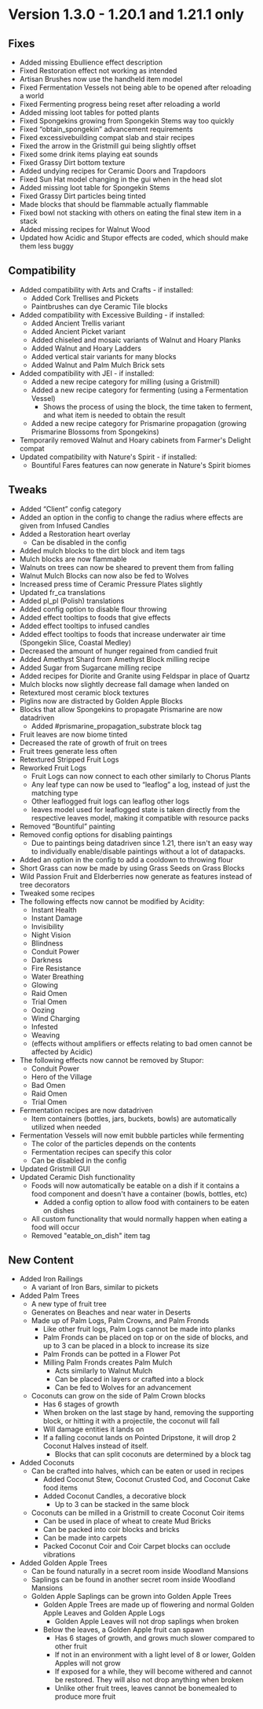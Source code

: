 # Version 1.3.0 - 1.20.1 and 1.21.1 only

## Fixes
- Added missing Ebullience effect description
- Fixed Restoration effect not working as intended
- Artisan Brushes now use the handheld item model
- Fixed Fermentation Vessels not being able to be opened after reloading a world
- Fixed Fermenting progress being reset after reloading a world
- Added missing loot tables for potted plants
- Fixed Spongekins growing from Spongekin Stems way too quickly
- Fixed “obtain_spongekin” advancement requirements
- Fixed excessivebuilding compat slab and stair recipes
- Fixed the arrow in the Gristmill gui being slightly offset
- Fixed some drink items playing eat sounds
- Fixed Grassy Dirt bottom texture
- Added undying recipes for Ceramic Doors and Trapdoors
- Fixed Sun Hat model changing in the gui when in the head slot
- Added missing loot table for Spongekin Stems
- Fixed Grassy Dirt particles being tinted
- Made blocks that should be flammable actually flammable
- Fixed bowl not stacking with others on eating the final stew item in a stack
- Added missing recipes for Walnut Wood
- Updated how Acidic and Stupor effects are coded, which should make them less buggy

## Compatibility
- Added compatibility with Arts and Crafts - if installed:
    - Added Cork Trellises and Pickets
    - Paintbrushes can dye Ceramic Tile blocks
- Added compatibility with Excessive Building - if installed:
    - Added Ancient Trellis variant
    - Added Ancient Picket variant
    - Added chiseled and mosaic variants of Walnut and Hoary Planks
    - Added Walnut and Hoary Ladders
    - Added vertical stair variants for many blocks
    - Added Walnut and Palm Mulch Brick sets
- Added compatibility with JEI - if installed:
    - Added a new recipe category for milling (using a Gristmill)
    - Added a new recipe category for fermenting (using a Fermentation Vessel)
        - Shows the process of using the block, the time taken to ferment, and what item is needed to obtain the result
    - Added a new recipe category for Prismarine propagation (growing Prismarine Blossoms from Spongekins)
- Temporarily removed Walnut and Hoary cabinets from Farmer's Delight compat
- Updated compatibility with Nature's Spirit - if installed:
    - Bountiful Fares features can now generate in Nature's Spirit biomes

## Tweaks
- Added “Client” config category
- Added an option in the config to change the radius where effects are given from Infused Candles
- Added a Restoration heart overlay
    - Can be disabled in the config
- Added mulch blocks to the dirt block and item tags
- Mulch blocks are now flammable
- Walnuts on trees can now be sheared to prevent them from falling
- Walnut Mulch Blocks can now also be fed to Wolves
- Increased press time of Ceramic Pressure Plates slightly
- Updated fr_ca translations
- Added pl_pl (Polish) translations
- Added config option to disable flour throwing
- Added effect tooltips to foods that give effects
- Added effect tooltips to infused candles
- Added effect tooltips to foods that increase underwater air time (Spongekin Slice, Coastal Medley)
- Decreased the amount of hunger regained from candied fruit
- Added Amethyst Shard from Amethyst Block milling recipe
- Added Sugar from Sugarcane milling recipe
- Added recipes for Diorite and Granite using Feldspar in place of Quartz
- Mulch blocks now slightly decrease fall damage when landed on
- Retextured most ceramic block textures
- Piglins now are distracted by Golden Apple Blocks
- Blocks that allow Spongekins to propagate Prismarine are now datadriven
    - Added #prismarine_propagation_substrate block tag
- Fruit leaves are now biome tinted
- Decreased the rate of growth of fruit on trees
- Fruit trees generate less often
- Retextured Stripped Fruit Logs
- Reworked Fruit Logs
    - Fruit Logs can now connect to each other similarly to Chorus Plants
    - Any leaf type can now be used to “leaflog” a log, instead of just the matching type
    - Other leaflogged fruit logs can leaflog other logs
    - leaves model used for leaflogged state is taken directly from the respective leaves model, making it compatible with resource packs
- Removed “Bountiful” painting
- Removed config options for disabling paintings
    - Due to paintings being datadriven since 1.21, there isn't an easy way to individually enable/disable paintings without a lot of datapacks.
- Added an option in the config to add a cooldown to throwing flour
- Short Grass can now be made by using Grass Seeds on Grass Blocks
- Wild Passion Fruit and Elderberries now generate as features instead of tree decorators
- Tweaked some recipes
- The following effects now cannot be modified by Acidity:
    - Instant Health
    - Instant Damage
    - Invisibility
    - Night Vision
    - Blindness
    - Conduit Power
    - Darkness
    - Fire Resistance
    - Water Breathing
    - Glowing
    - Raid Omen
    - Trial Omen
    - Oozing
    - Wind Charging
    - Infested
    - Weaving
    - (effects without amplifiers or effects relating to bad omen cannot be affected by Acidic)
- The following effects now cannot be removed by Stupor:
    - Conduit Power
    - Hero of the Village
    - Bad Omen
    - Raid Omen
    - Trial Omen
- Fermentation recipes are now datadriven
    - Item containers (bottles, jars, buckets, bowls) are automatically utilized when needed
- Fermentation Vessels will now emit bubble particles while fermenting
    - The color of the particles depends on the contents
    - Fermentation recipes can specify this color
    - Can be disabled in the config
- Updated Gristmill GUI
- Updated Ceramic Dish functionality
    - Foods will now automatically be eatable on a dish if it contains a food component and doesn't have a container (bowls, bottles, etc)
        - Added a config option to allow food with containers to be eaten on dishes
    - All custom functionality that would normally happen when eating a food will occur
    - Removed "eatable_on_dish" item tag

## New Content
- Added Iron Railings
    - A variant of Iron Bars, similar to pickets
- Added Palm Trees
    - A new type of fruit tree
    - Generates on Beaches and near water in Deserts
    - Made up of Palm Logs, Palm Crowns, and Palm Fronds
        - Like other fruit logs, Palm Logs cannot be made into planks
        - Palm Fronds can be placed on top or on the side of blocks, and up to 3 can be placed in a block to increase its size
        - Palm Fronds can be potted in a Flower Pot
        - Milling Palm Fronds creates Palm Mulch
            - Acts similarly to Walnut Mulch
            - Can be placed in layers or crafted into a block
            - Can be fed to Wolves for an advancement
    - Coconuts can grow on the side of Palm Crown blocks
        - Has 6 stages of growth
        - When broken on the last stage by hand, removing the supporting block, or hitting it with a projectile, the coconut will fall
        - Will damage entities it lands on
        - If a falling coconut lands on Pointed Dripstone, it will drop 2 Coconut Halves instead of itself.
            - Blocks that can split coconuts are determined by a block tag
- Added Coconuts
    - Can be crafted into halves, which can be eaten or used in recipes
        - Added Coconut Stew, Coconut Crusted Cod, and Coconut Cake food items
        - Added Coconut Candles, a decorative block
            - Up to 3 can be stacked in the same block
    - Coconuts can be milled in a Gristmill to create Coconut Coir items
        - Can be used in place of wheat to create Mud Bricks
        - Can be packed into coir blocks and bricks
        - Can be made into carpets
        - Packed Coconut Coir and Coir Carpet blocks can occlude vibrations
- Added Golden Apple Trees
    - Can be found naturally in a secret room inside Woodland Mansions
    - Saplings can be found in another secret room inside Woodland Mansions
    - Golden Apple Saplings can be grown into Golden Apple Trees
        - Golden Apple Trees are made up of flowering and normal Golden Apple Leaves and Golden Apple Logs
            - Golden Apple Leaves will not drop saplings when broken
        - Below the leaves, a Golden Apple fruit can spawn
            - Has 6 stages of growth, and grows much slower compared to other fruit
            - If not in an environment with a light level of 8 or lower, Golden Apples will not grow
            - If exposed for a while, they will become withered and cannot be restored. They will also not drop anything when broken
            - Unlike other fruit trees, leaves cannot be bonemealed to produce more fruit
